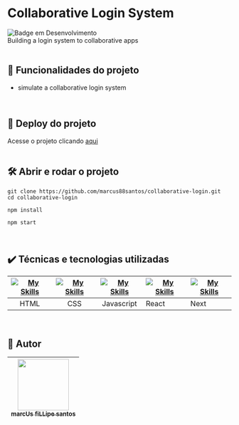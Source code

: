 # Collaborative Login System

![Badge em Desenvolvimento](http://img.shields.io/static/v1?label=STATUS&message=EM%20DESENVOLVIMENTO&color=GREEN&style=for-the-badge)  
Building a login system to collaborative apps
<br />
<br />

## :hammer: Funcionalidades do projeto

- simulate a collaborative login system

<br />

## 📁 Deploy do projeto

Acesse o projeto clicando [aqui](https://marcus88santos.github.io/collaborative-login/)
<br />
<br />

## 🛠️ Abrir e rodar o projeto

```
git clone https://github.com/marcus88santos/collaborative-login.git
cd collaborative-login
```

```
npm install
```

```
npm start
```

<br />

## ✔️ Técnicas e tecnologias utilizadas

| [![My Skills](https://skillicons.dev/icons?i=html)]() | [![My Skills](https://skillicons.dev/icons?i=css)]() | [![My Skills](https://skillicons.dev/icons?i=js)]() | [![My Skills](https://skillicons.dev/icons?i=react)]() | [![My Skills](https://skillicons.dev/icons?i=next)]() |
| :---------------------------------------------------: | :--------------------------------------------------: | :-------------------------------------------------: | ------------------------------------------------------ | ----------------------------------------------------- |
|                         HTML                          |                         CSS                          |                     Javascript                      |                     React                      |                     Next                      |

<br />

## 🚶 Autor

| [<img loading="lazy" src="https://github.com/marcus88santos.png?size=115" width=115><br><sub>marcUs fiLLipe santos</sub>](https://github.com/marcus88santos) |
| :----------------------------------------------------------------------------------------------------------------------------------------------------------: |
